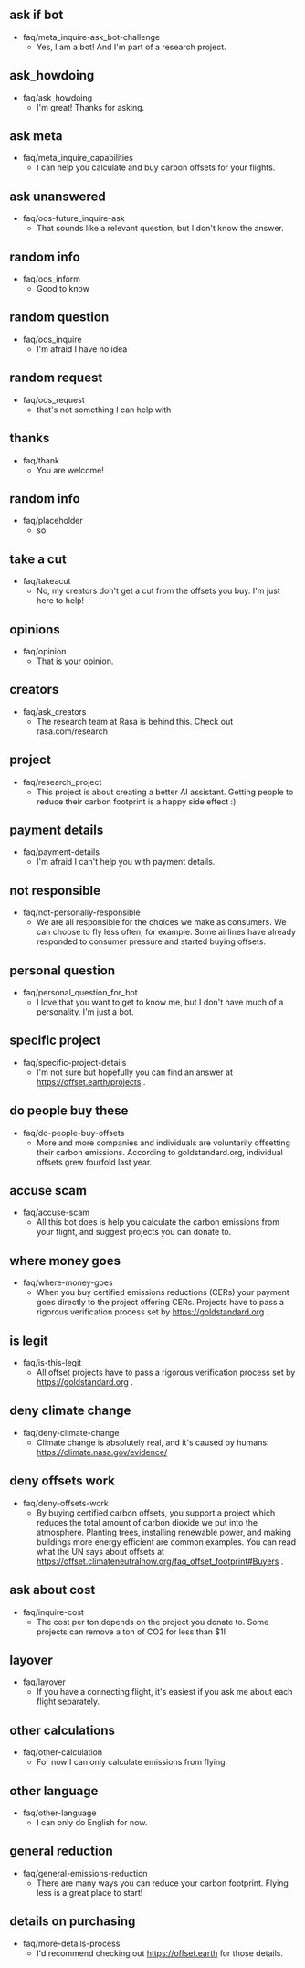 ## ask if bot
* faq/meta_inquire-ask_bot-challenge
    - Yes, I am a bot! And I'm part of a research project.

## ask_howdoing
* faq/ask_howdoing
    - I'm great! Thanks for asking.

## ask meta
* faq/meta_inquire_capabilities
    - I can help you calculate and buy carbon offsets for your flights.

## ask unanswered
* faq/oos-future_inquire-ask
    - That sounds like a relevant question, but I don't know the answer.

## random info
* faq/oos_inform
    - Good to know

## random question
* faq/oos_inquire
    - I'm afraid I have no idea

## random request
* faq/oos_request
    - that's not something I can help with

## thanks
* faq/thank
    - You are welcome!

## random info
* faq/placeholder
    - so

## take a cut
* faq/takeacut
    - No, my creators don't get a cut from the offsets you buy. I'm just here to help!

## opinions
* faq/opinion
    - That is your opinion.

## creators
* faq/ask_creators
    - The research team at Rasa is behind this. Check out rasa.com/research

##  project
* faq/research_project
    - This project is about creating a better AI assistant. Getting people to reduce their carbon footprint is a happy side effect :)

## payment details
* faq/payment-details
    - I'm afraid I can't help you with payment details.

## not responsible
* faq/not-personally-responsible
    - We are all responsible for the choices we make as consumers. We can choose to fly less often, for example. Some airlines have already responded to consumer pressure and started buying offsets.

## personal question
* faq/personal_question_for_bot
    - I love that you want to get to know me, but I don't have much of a personality. I'm just a bot.

## specific project
* faq/specific-project-details
    - I'm not sure but hopefully you can find an answer at https://offset.earth/projects .

## do people buy these
* faq/do-people-buy-offsets
    - More and more companies and individuals are voluntarily offsetting their carbon emissions. According to goldstandard.org, individual offsets grew fourfold last year.

## accuse scam
* faq/accuse-scam
    - All this bot does is help you calculate the carbon emissions from your flight, and suggest projects you can donate to.

## where money goes
* faq/where-money-goes
    - When you buy certified emissions reductions (CERs) your payment goes directly to the project offering CERs. Projects have to pass a rigorous verification process set by https://goldstandard.org .

## is legit
* faq/is-this-legit
    - All offset projects have to pass a rigorous verification process set by https://goldstandard.org .

## deny climate change
* faq/deny-climate-change
    - Climate change is absolutely real, and it's caused by humans: https://climate.nasa.gov/evidence/

## deny offsets work
* faq/deny-offsets-work
    - By buying certified carbon offsets, you support a project which reduces the total amount of carbon dioxide we put into the atmosphere. Planting trees, installing renewable power, and making buildings more energy efficient are common examples. You can read what the UN says about offsets at https://offset.climateneutralnow.org/faq_offset_footprint#Buyers .


## ask about cost
* faq/inquire-cost
    - The cost per ton depends on the project you donate to. Some projects can remove a ton of CO2 for less than $1!

## layover
* faq/layover
    - If you have a connecting flight, it's easiest if you ask me about each flight separately.

## other calculations
* faq/other-calculation  
    - For now I can only calculate emissions from flying.

## other language
* faq/other-language  
    - I can only do English for now.


## general reduction
* faq/general-emissions-reduction  
    - There are many ways you can reduce your carbon footprint. Flying less is a great place to start!

## details on purchasing
* faq/more-details-process
    - I'd recommend checking out https://offset.earth for those details.
